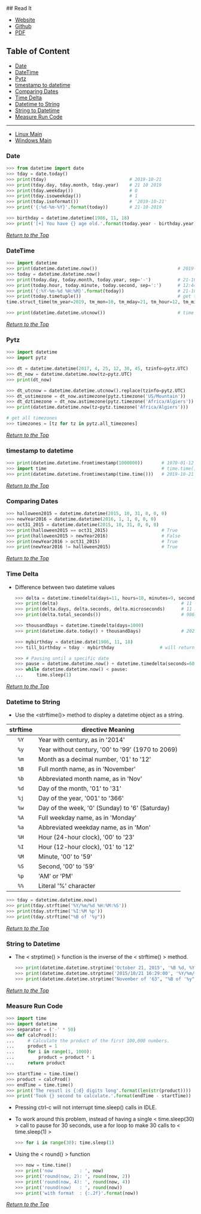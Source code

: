 <link rel="stylesheet" href="style.css">
## Read It

- [Website](https://www.pythoncheatsheet.org)
- [Github](https://github.com/wilfredinni/python-cheatsheet)
- [PDF](https://github.com/wilfredinni/Python-cheatsheet/raw/master/python_cheat_sheet.pdf)

## Table of Content
- [Date](#date)
- [DateTime](#datetime)
- [Pytz](#pytz)
- [timestamp to datetime](#timestamp-to-datetime)
- [Comparing Dates](#comparing-dates)
- [Time Delta](#time-delta)
- [Datetime to String](#datetime-to-string)
- [String to Datetime](#string-to-datetime)
- [Measure Run Code](#measure-run-code)

***

- [Linux Main](file:///home/dabve/python/py_cheatsheet/markdown/main.md)
- [Windows Main](file:///D:/my_Folder/backups/python/py_cheatsheet/markdown/main.md)

### Date

```python
>>> from datetime import date
>>> tday = date.today()
>>> print(tday)                               # 2019-10-21
>>> print(tday.day, tday.month, tday.year)    # 21 10 2019
>>> print(tday.weekday())                     # 0
>>> print(tday.isoweekday())                  # 1
>>> print(tday.isoformat())                   # '2019-10-21'
>>> print('{:%d-%m-%Y}'.format(today))        # 21-10-2019

>>> birthday = datetime.datetime(1986, 11, 18)
>>> print('[+] You have {} age old.'.format(today.year - birthday.year))
```

[*Return to the Top*](#table-of-content)

### DateTime

```python
>>> import datetime
>>> print(datetime.datetime.now())                              # 2019-10-21 12:43:46.608518
>>> today = datetime.datetime.now()
>>> print(today.day, today.month, today.year, sep='-')          # 21-10-2019
>>> print(today.hour, today.minute, today.second, sep=':')      # 12:44:14
>>> print('{:%Y-%m-%d %H:%M}'.format(today))                    # 21-10-2019 12:44:14
>>> print(today.timetuple())                                    # get time in tuple
time.struct_time(tm_year=2019, tm_mon=10, tm_mday=21, tm_hour=12, tm_min=44, tm_sec=14, tm_wday=0, tm_yday=294, tm_isdst=-1)

>>> print(datetime.datetime.utcnow())                           # time in utc
```

[*Return to the Top*](#table-of-content)

### Pytz

```python
>>> import datetime
>>> import pytz

>>> dt = datetime.datetime(2017, 4, 25, 12, 30, 45, tzinfo=pytz.UTC)        # using pytz
>>> dt_now = datetime.datetime.now(tz=pytz.UTC)                             # Preferable.
>>> print(dt_now)                                                           # 2019-10-21 11:52:16.259420+00:00

>>> dt_utcnow = datetime.datetime.utcnow().replace(tzinfo=pytz.UTC)
>>> dt_ustimezone = dt_now.astimezone(pytz.timezone('US/Mountain'))
>>> dt_dztimezone = dt_now.astimezone(pytz.timezone('Africa/Algiers'))
>>> print(datetime.datetime.now(tz=pytz.timezone('Africa/Algiers')))        # 2019-10-21 12:53:23.763150+01:00

# get all timezones
>>> timezones = [tz for tz in pytz.all_timezones]
```

[*Return to the Top*](#table-of-content)

### timestamp to datetime

```python
>>> print(datetime.datetime.fromtimestamp(1000000))       # 1970-01-12 13:46:40
>>> import time                                           # time.time() give a timestamp
>>> print(datetime.datetime.fromtimestamp(time.time()))   # 2019-10-21 13:36:57.601109
```

[*Return to the Top*](#table-of-content)

### Comparing Dates

```python
>>> halloween2015 = datetime.datetime(2015, 10, 31, 0, 0, 0)
>>> newYear2016 = datetime.datetime(2016, 1, 1, 0, 0, 0)
>>> oct31_2015 = datetime.datetime(2015, 10, 31, 0, 0, 0)
>>> print(halloween2015 == oct31_2015)                    # True
>>> print(halloween2015 > newYear2016)                    # False
>>> print(newYear2016 > oct31_2015)                       # True
>>> print(newYear2016 != halloween2015)                   # True
```

[*Return to the Top*](#table-of-content)

### Time Delta

- Difference between two datetime values

    ```python
    >>> delta = datetime.timedelta(days=11, hours=10, minutes=9, seconds=8)
    >>> print(delta)                                              # 11 days, 10:09:08
    >>> print(delta.days, delta.seconds, delta.microseconds)      # 11 36548 0
    >>> print(delta.total_seconds())                              # 986948.0

    >>> thousandDays = datetime.timedelta(days=1000)
    >>> print(datetime.date.today() + thousandDays)               # 2022-07-17

    >>> mybirthday = datetime.date(1986, 11, 18)
    >>> till_birthday = tday - mybirthday                 # will return timedelta object

    >>> # Pausing until a specific date
    >>> pause = datetime.datetime.now() + datetime.timedelta(seconds=60 * 3)  # afteer 3 seconds
    >>> while datetime.datetime.now() < pause:
    ...     time.sleep(1)
    ```

[*Return to the Top*](#table-of-content)

### Datetime to String

- Use the <strftime()> method to displey a datetime object as a string.

|strftime  | directive Meaning
|:--------:|-------------------------------------------------
|   `%Y`     | Year with century, as in '2014'
|   `%y`     | Year without century, '00' to '99' (1970 to 2069)
|   `%m`     | Month as a decimal number, '01' to '12'
|   `%B`     | Full month name, as in 'November'
|   `%b`     | Abbreviated month name, as in 'Nov'
|   `%d`     | Day of the month, '01' to '31'
|   `%j`     | Day of the year, '001' to '366'
|   `%w`     | Day of the week, '0' (Sunday) to '6' (Saturday)
|   `%A`     | Full weekday name, as in 'Monday'
|   `%a`     | Abbreviated weekday name, as in 'Mon'
|   `%H`     | Hour (24-hour clock), '00' to '23'
|   `%I`     | Hour (12-hour clock), '01' to '12'
|   `%M`     | Minute, '00' to '59'
|   `%S`     | Second, '00' to '59'
|   `%p`     | 'AM' or 'PM'
|   `%%`     | Literal '%' character


```python
>>> tday = datetime.datetime.now()
>>> print(tday.strftime('%Y/%m/%d %H:%M:%S'))
>>> print(tday.strftime('%I:%M %p'))
>>> print(tday.strftime("%B of '%y"))
```

[*Return to the Top*](#table-of-content)

### String to Datetime

- The < strptime() > function is the inverse of the < strftime() > method.

    ```python
    >>> print(datetime.datetime.strptime('October 21, 2015', '%B %d, %Y'))                # 2015-10-21 00:00:00
    >>> print(datetime.datetime.strptime('2015/10/21 16:29:00', '%Y/%m/%d %H:%M:%S'))     # 2015-10-21 16:29:00
    >>> print(datetime.datetime.strptime("November of '63", "%B of '%y"))                 # 2063-11-01 00:00:00
    ```

[*Return to the Top*](#table-of-content)

### Measure Run Code

```python
>>> import time
>>> import datetime
>>> separator = ('-' * 50)
>>> def calcProd():
...     # Calculate the product of the first 100,000 numbers.
...     product = 1
...     for i in range(1, 1000):
...         product = product * i
...     return product

>>> startTime = time.time()
>>> product = calcProd()
>>> endTime = time.time()
>>> print('The resutl is {:d} digits long'.format(len(str(product))))
>>> print('Took {} second to calculate.'.format(endTime - startTime))
```

- Pressing ctrl-c will not interrupt time.sleep() calls in IDLE.
- To work around this problem, instead of having a single < time.sleep(30) > call to pause for 30 seconds, use a for loop to make 30 calls to < time.sleep(1) >

    ```python
    >>> for i in range(30): time.sleep(1)
    ```

- Using the < round() > function

    ```python
    >>> now = time.time()
    >>> print('now          : ', now)
    >>> print('round(now, 2): ', round(now, 2))
    >>> print('round(now, 4): ', round(now, 4))
    >>> print('round(now)   : ', round(now))
    >>> print('with format  : {:.2f}'.format(now))
    ```
[*Return to the Top*](#table-of-content)
